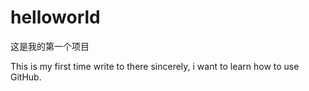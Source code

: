 # helloworld
这是我的第一个项目

This is my first time write to there 
sincerely, i want to learn how to use GitHub.
